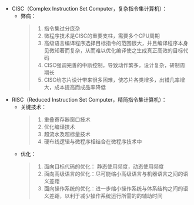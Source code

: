 - CISC（Complex Instruction Set Computer，复杂指令集计算机）：
	- 弊病：
	  > 1. 指令集过分庞杂
	  > 2. 微程序技术是CISC的重要支柱，需要多个CPU周期
	  > 3. 高级语言编译程序选择目标指令的范围很大，并且编译程序本身见微知著而复杂，从而难以优化编译使之生成真正高效的目标代码
	  > 4. CISC强调完善的中断控制，导致动作繁多，设计复杂，研制周期长
	  > 5. CISC给芯片设计带来很多困难，使芯片各类增多，出错几率增大，成本提高而成品率降低
- RISC（Reduced Instruction Set Computer，精简指令集计算机）：
	- 关键技术：
	  > 1. 重叠寄存器窗口技术
	  > 2. 优化编译技术
	  > 3. 超流水及超标量技术
	  > 4. 硬布线逻辑与微程序相结合在微程序技术中
	- 优化：
	  > 1. 面向目标代码的优化： 静态使用频度，动态使用频度
	  > 2. 面向高级语言的优化：尽可能缩小高级语言与机器语言之间的语义差距
	  > 3. 面向操作系统的优化：进一步缩小操作系统与体系结构之间的语义差距，以利于减少操作系统运行所需的的辅助时间